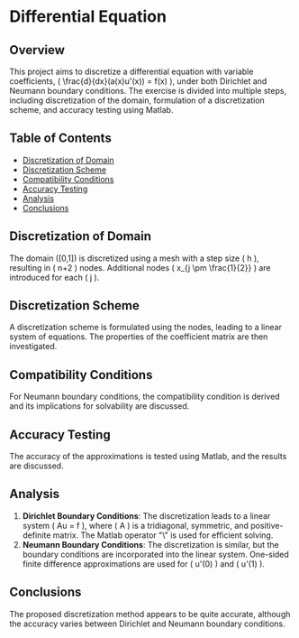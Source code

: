 # Differential Equation 

## Overview
This project aims to discretize a differential equation with variable coefficients, \( \frac{d}{dx}(a(x)u'(x)) = f(x) \), under both Dirichlet and Neumann boundary conditions. The exercise is divided into multiple steps, including discretization of the domain, formulation of a discretization scheme, and accuracy testing using Matlab.

## Table of Contents
- [Discretization of Domain](#discretization-of-domain)
- [Discretization Scheme](#discretization-scheme)
- [Compatibility Conditions](#compatibility-conditions)
- [Accuracy Testing](#accuracy-testing)
- [Analysis](#analysis)
- [Conclusions](#conclusions)

## Discretization of Domain
The domain \([0,1]\) is discretized using a mesh with a step size \( h \), resulting in \( n+2 \) nodes. Additional nodes \( x_{j \pm \frac{1}{2}} \) are introduced for each \( j \).

## Discretization Scheme
A discretization scheme is formulated using the nodes, leading to a linear system of equations. The properties of the coefficient matrix are then investigated.

## Compatibility Conditions
For Neumann boundary conditions, the compatibility condition is derived and its implications for solvability are discussed.

## Accuracy Testing
The accuracy of the approximations is tested using Matlab, and the results are discussed.

## Analysis
1. **Dirichlet Boundary Conditions**: The discretization leads to a linear system \( Au = f \), where \( A \) is a tridiagonal, symmetric, and positive-definite matrix. The Matlab operator "\\" is used for efficient solving.
2. **Neumann Boundary Conditions**: The discretization is similar, but the boundary conditions are incorporated into the linear system. One-sided finite difference approximations are used for \( u'(0) \) and \( u'(1) \).

## Conclusions
The proposed discretization method appears to be quite accurate, although the accuracy varies between Dirichlet and Neumann boundary conditions.
